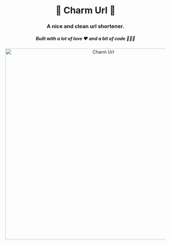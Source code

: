 <div align="center">
  <h1>🔗 Charm Url 🔗</h1>
  <h3>A nice and clean url shortener.</h3>
  <h5>Built with a lot of love ❤️ and a bit of code 🧑🏼‍💻</h5>
  <img src="https://github.com/rubenpachecomatas/charm-url/assets/43571185/da867c8d-7eec-463a-b72d-02abd13feba5" alt="Charm Url" width="600"/>
</div>
